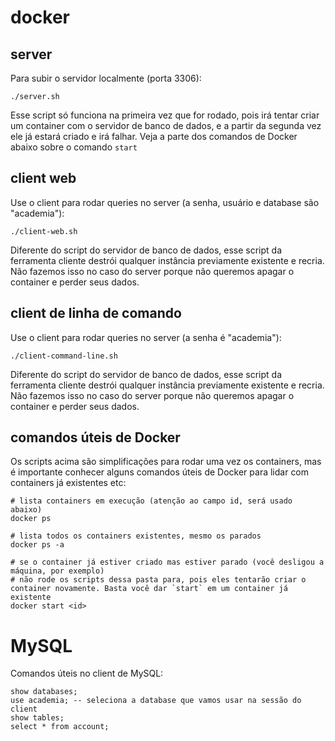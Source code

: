 # docker

## server

Para subir o servidor localmente (porta 3306):

```
./server.sh
```

Esse script só funciona na primeira vez que for rodado, pois irá tentar criar um container com o servidor de banco de dados, e a partir da segunda vez ele já estará criado e irá falhar. Veja a parte dos comandos de Docker abaixo sobre o comando `start`

## client web

Use o client para rodar queries no server (a senha, usuário e database são "academia"):

```
./client-web.sh
```

Diferente do script do servidor de banco de dados, esse script da ferramenta cliente destrói qualquer instância previamente existente e recria. Não fazemos isso no caso do server porque não queremos apagar o container e perder seus dados.


## client de linha de comando

Use o client para rodar queries no server (a senha é "academia"):

```
./client-command-line.sh
```

Diferente do script do servidor de banco de dados, esse script da ferramenta cliente destrói qualquer instância previamente existente e recria. Não fazemos isso no caso do server porque não queremos apagar o container e perder seus dados.

## comandos úteis de Docker

Os scripts acima são simplificações para rodar uma vez os containers, mas é importante conhecer alguns comandos úteis de Docker para lidar com containers já existentes etc:

```
# lista containers em execução (atenção ao campo id, será usado abaixo)
docker ps

# lista todos os containers existentes, mesmo os parados
docker ps -a

# se o container já estiver criado mas estiver parado (você desligou a máquina, por exemplo)
# não rode os scripts dessa pasta para, pois eles tentarão criar o container novamente. Basta você dar `start` em um container já existente
docker start <id>
```


# MySQL

Comandos úteis no client de MySQL:

```
show databases;
use academia; -- seleciona a database que vamos usar na sessão do client
show tables;
select * from account;
```

